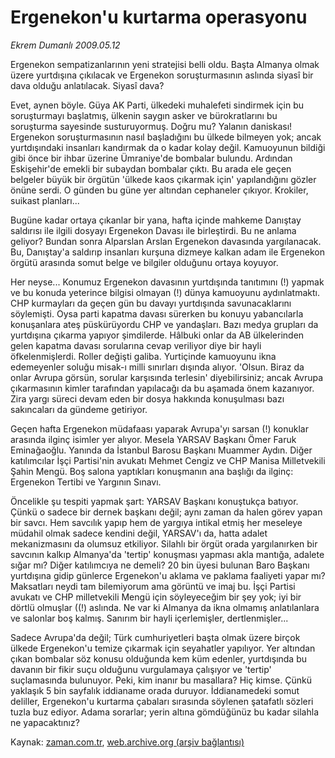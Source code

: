 # Ergenekon'u kurtarma operasyonu

*Ekrem Dumanlı 2009.05.12*

<td class="columnist-detail">
<p>Ergenekon sempatizanlarının yeni stratejisi belli oldu. Başta Almanya olmak üzere yurtdışına çıkılacak ve Ergenekon soruşturmasının aslında siyasî bir dava olduğu anlatılacak. Siyasî dava?</p>
<p>
<div id="haberMetinDiv">
<p>Evet, aynen böyle. Güya AK Parti, ülkedeki muhalefeti sindirmek için bu soruşturmayı başlatmış, ülkenin saygın asker ve bürokratlarını bu soruşturma sayesinde susturuyormuş. Doğru mu? Yalanın daniskası! Ergenekon soruşturmasının nasıl başladığını bu ülkede bilmeyen yok; ancak yurtdışındaki insanları kandırmak da o kadar kolay değil. Kamuoyunun bildiği gibi önce bir ihbar üzerine Ümraniye'de bombalar bulundu. Ardından Eskişehir'de emekli bir subaydan bombalar çıktı. Bu arada ele geçen belgeler büyük bir örgütün 'ülkede kaos çıkarmak için' yapılandığını gözler önüne serdi. O günden bu güne yer altından cephaneler çıkıyor. Krokiler, suikast planları...
<p>Bugüne kadar ortaya çıkanlar bir yana, hafta içinde mahkeme Danıştay saldırısı ile ilgili dosyayı Ergenekon Davası ile birleştirdi. Bu ne anlama geliyor? Bundan sonra Alparslan Arslan Ergenekon davasında yargılanacak. Bu, Danıştay'a saldırıp insanları kurşuna dizmeye kalkan adam ile Ergenekon örgütü arasında somut belge ve bilgiler olduğunu ortaya koyuyor.
<p>Her neyse... Konumuz Ergenekon davasının yurtdışında tanıtımını (!) yapmak ve bu konuda yeterince bilgisi olmayan (!) dünya kamuoyunu aydınlatmaktı. CHP kurmayları da geçen gün bu davayı yurtdışında savunacaklarını söylemişti. Oysa parti kapatma davası sürerken bu konuyu yabancılarla konuşanlara ateş püskürüyordu CHP ve yandaşları. Bazı medya grupları da yurtdışına çıkarma yapıyor şimdilerde. Hâlbuki onlar da AB ülkelerinden gelen kapatma davası sorularına cevap veriliyor diye bir hayli öfkelenmişlerdi. Roller değişti galiba. Yurtiçinde kamuoyunu ikna edemeyenler soluğu misak-ı milli sınırları dışında alıyor. 'Olsun. Biraz da onlar Avrupa görsün, sorular karşısında terlesin' diyebilirsiniz; ancak Avrupa çıkarmasının kimler tarafından yapılacağı da bu aşamada önem kazanıyor. Zira yargı süreci devam eden bir dosya hakkında konuşulması bazı sakıncaları da gündeme getiriyor.
<p>Geçen hafta Ergenekon müdafaası yaparak Avrupa'yı sarsan (!) konuklar arasında ilginç isimler yer alıyor. Mesela YARSAV Başkanı Ömer Faruk Eminağaoğlu. Yanında da İstanbul Barosu Başkanı Muammer Aydın. Diğer katılımcılar İşçi Partisi'nin avukatı Mehmet Cengiz ve CHP Manisa Milletvekili Şahin Mengü. Boş salona yaptıkları konuşmanın ana başlığı da ilginç: Ergenekon Tertibi ve Yargının Sınavı.
<p>Öncelikle şu tespiti yapmak şart: YARSAV Başkanı konuştukça batıyor. Çünkü o sadece bir dernek başkanı değil; aynı zaman da halen görev yapan bir savcı. Hem savcılık yapıp hem de yargıya intikal etmiş her meseleye müdahil olmak sadece kendini değil, YARSAV'ı da, hatta adalet mekanizmasını da olumsuz etkiliyor. Silahlı bir örgüt orada yargılanırken bir savcının kalkıp Almanya'da 'tertip' konuşması yapması akla mantığa, adalete sığar mı? Diğer katılımcıya ne demeli? 20 bin üyesi bulunan Baro Başkanı yurtdışına gidip günlerce Ergenekon'u aklama ve paklama faaliyeti yapar mı? Maksatları neydi tam bilemiyorum ama görüntü ve imaj bu. İşçi Partisi avukatı ve CHP milletvekili Mengü için söyleyeceğim bir şey yok; iyi bir dörtlü olmuşlar ((!) aslında. Ne var ki Almanya da ikna olmamış anlatılanlara ve salonlar boş kalmış. Sanırım bir hayli içerlemişler, dertlenmişler...
<p>Sadece Avrupa'da değil; Türk cumhuriyetleri başta olmak üzere birçok ülkede Ergenekon'u temize çıkarmak için seyahatler yapılıyor. Yer altından çıkan bombalar söz konusu olduğunda kem küm edenler, yurtdışında bu davanın bir fikir suçu olduğunu vurgulamaya çalışıyor ve 'tertip' suçlamasında bulunuyor. Peki, kim inanır bu masallara? Hiç kimse. Çünkü yaklaşık 5 bin sayfalık iddianame orada duruyor. İddianamedeki somut deliller, Ergenekon'u kurtarma çabaları sırasında söylenen şatafatlı sözleri tuzla buz ediyor. Adama sorarlar; yerin altına gömdüğünüz bu kadar silahla ne yapacaktınız? </p></p></p></p></p></p></div>
</p>
<a href="http://web.archive.org/web/20110107053627/mailto:e.dumanli@zaman.com.tr">
</a></td>

Kaynak: [zaman.com.tr](http://zaman.com.tr/yazar.do?yazino=847105), [web.archive.org (arşiv bağlantısı)](http://web.archive.org/web/20110107053627/http://www.zaman.com.tr/yazar.do?yazino=847105)
